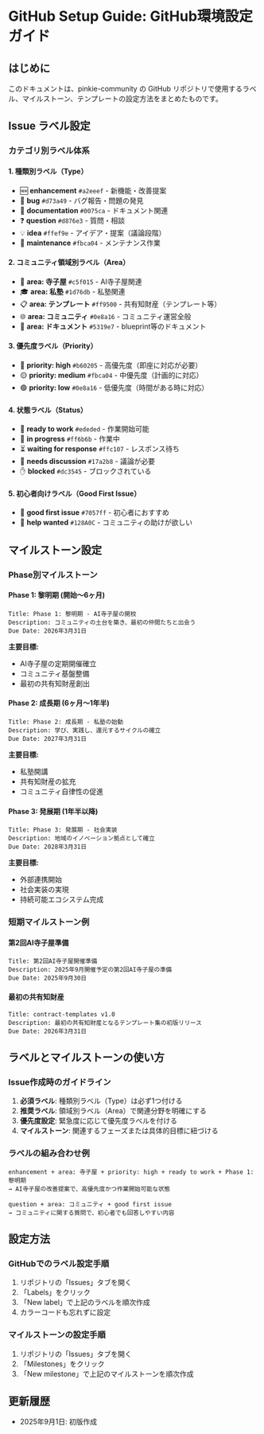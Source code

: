 # GitHub Setup Guide: GitHub環境設定ガイド

## はじめに

このドキュメントは、pinkie-community の GitHub リポジトリで使用するラベル、マイルストーン、テンプレートの設定方法をまとめたものです。

## Issue ラベル設定

### カテゴリ別ラベル体系

#### 1. 種類別ラベル（Type）
- 🆕 **enhancement** `#a2eeef` - 新機能・改善提案
- 🐛 **bug** `#d73a49` - バグ報告・問題の発見
- 📝 **documentation** `#0075ca` - ドキュメント関連
- ❓ **question** `#d876e3` - 質問・相談
- 💡 **idea** `#ffef9e` - アイデア・提案（議論段階）
- 🔧 **maintenance** `#fbca04` - メンテナンス作業

#### 2. コミュニティ領域別ラベル（Area）
- 🏫 **area: 寺子屋** `#c5f015` - AI寺子屋関連
- 🎓 **area: 私塾** `#1d76db` - 私塾関連
- 📋 **area: テンプレート** `#ff9500` - 共有知財産（テンプレート等）
- 🌐 **area: コミュニティ** `#0e8a16` - コミュニティ運営全般
- 📖 **area: ドキュメント** `#5319e7` - blueprint等のドキュメント

#### 3. 優先度ラベル（Priority）
- 🔴 **priority: high** `#b60205` - 高優先度（即座に対応が必要）
- 🟡 **priority: medium** `#fbca04` - 中優先度（計画的に対応）
- 🟢 **priority: low** `#0e8a16` - 低優先度（時間がある時に対応）

#### 4. 状態ラベル（Status）
- 🚀 **ready to work** `#ededed` - 作業開始可能
- 🔄 **in progress** `#ff6b6b` - 作業中
- ⏳ **waiting for response** `#ffc107` - レスポンス待ち
- 🤝 **needs discussion** `#17a2b8` - 議論が必要
- ✋ **blocked** `#dc3545` - ブロックされている

#### 5. 初心者向けラベル（Good First Issue）
- 🌱 **good first issue** `#7057ff` - 初心者におすすめ
- 👋 **help wanted** `#128A0C` - コミュニティの助けが欲しい

## マイルストーン設定

### Phase別マイルストーン

#### Phase 1: 黎明期 (開始〜6ヶ月)
```
Title: Phase 1: 黎明期 - AI寺子屋の開校
Description: コミュニティの土台を築き、最初の仲間たちと出会う
Due Date: 2026年3月31日
```

**主要目標:**
- AI寺子屋の定期開催確立
- コミュニティ基盤整備
- 最初の共有知財産創出

#### Phase 2: 成長期 (6ヶ月〜1年半)
```
Title: Phase 2: 成長期 - 私塾の始動
Description: 学び、実践し、還元するサイクルの確立
Due Date: 2027年3月31日
```

**主要目標:**
- 私塾開講
- 共有知財産の拡充
- コミュニティ自律性の促進

#### Phase 3: 発展期 (1年半以降)
```
Title: Phase 3: 発展期 - 社会実装
Description: 地域のイノベーション拠点として確立
Due Date: 2028年3月31日
```

**主要目標:**
- 外部連携開始
- 社会実装の実現
- 持続可能エコシステム完成

### 短期マイルストーン例

#### 第2回AI寺子屋準備
```
Title: 第2回AI寺子屋開催準備
Description: 2025年9月開催予定の第2回AI寺子屋の準備
Due Date: 2025年9月30日
```

#### 最初の共有知財産
```
Title: contract-templates v1.0
Description: 最初の共有知財産となるテンプレート集の初版リリース
Due Date: 2026年3月31日
```

## ラベルとマイルストーンの使い方

### Issue作成時のガイドライン

1. **必須ラベル**: 種類別ラベル（Type）は必ず1つ付ける
2. **推奨ラベル**: 領域別ラベル（Area）で関連分野を明確にする
3. **優先度設定**: 緊急度に応じて優先度ラベルを付ける
4. **マイルストーン**: 関連するフェーズまたは具体的目標に紐づける

### ラベルの組み合わせ例

```
enhancement + area: 寺子屋 + priority: high + ready to work + Phase 1: 黎明期
→ AI寺子屋の改善提案で、高優先度かつ作業開始可能な状態

question + area: コミュニティ + good first issue
→ コミュニティに関する質問で、初心者でも回答しやすい内容
```

## 設定方法

### GitHubでのラベル設定手順
1. リポジトリの「Issues」タブを開く
2. 「Labels」をクリック
3. 「New label」で上記のラベルを順次作成
4. カラーコードも忘れずに設定

### マイルストーンの設定手順
1. リポジトリの「Issues」タブを開く
2. 「Milestones」をクリック
3. 「New milestone」で上記のマイルストーンを順次作成

## 更新履歴

- 2025年9月1日: 初版作成